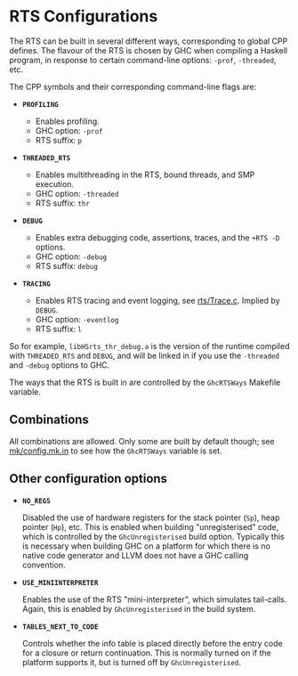 # RTS Configurations


The RTS can be built in several different ways, corresponding to global CPP defines.  The flavour of the RTS is chosen by GHC when compiling a Haskell program, in response to certain command-line options: `-prof`, `-threaded`, etc.


The CPP symbols and their corresponding command-line flags are:

- **`PROFILING`**

  - Enables profiling.
  - GHC option: `-prof`
  - RTS suffix: `p`

- **`THREADED_RTS`**

  - Enables multithreading in the RTS, bound threads, and SMP execution.
  - GHC option: `-threaded`
  - RTS suffix: `thr`

- **`DEBUG`**

  - Enables extra debugging code, assertions, traces, and the `+RTS -D` options.
  - GHC option: `-debug`
  - RTS suffix: `debug`

- **`TRACING`**

  - Enables RTS tracing and event logging, see [rts/Trace.c](https://gitlab.haskell.org/ghc/ghc/blob/master/rts/Trace.c).  Implied by `DEBUG`.
  - GHC option: `-eventlog`
  - RTS suffix: `l`


So for example, `libHSrts_thr_debug.a` is the version of the runtime compiled with `THREADED_RTS` and `DEBUG`, and will be linked in if you use the `-threaded` and `-debug` options to GHC.


The ways that the RTS is built in are controlled by the `GhcRTSWays` Makefile variable.  

## Combinations


All combinations are allowed.  Only some are built by default though; see [mk/config.mk.in](https://gitlab.haskell.org/ghc/ghc/tree/master/mk/config.mk.in) to see how the `GhcRTSWays` variable is set.

## Other configuration options

- **`NO_REGS`**

  Disabled the use of hardware registers for the stack pointer (`Sp`), heap pointer (`Hp`), etc.  This is
enabled when building "unregisterised" code, which is controlled by the `GhcUnregisterised` build option.
Typically this is necessary when building GHC on a platform for which there is no native code generator
and LLVM does not have a GHC calling convention.

- **`USE_MINIINTERPRETER`**

  Enables the use of the RTS "mini-interpreter", which simulates tail-calls.  Again, this is enabled by
`GhcUnregisterised` in the build system.

- **`TABLES_NEXT_TO_CODE`**

  Controls whether the info table is placed directly before the entry code for a closure or return continuation.
This is normally turned on if the platform supports it, but is turned off by `GhcUnregisterised`.
